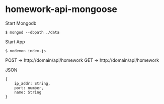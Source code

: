 # homework-api-mongoose

Start Mongodb
```
$ mongod --dbpath ./data
```

Start App
```
$ nodemon index.js
```

POST -> http://domain/api/homework
GET -> http://domain/api/homework

JSON
```
{
	ip_addr: String,
	port: number,
	name: String
}
```